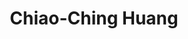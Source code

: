 ---
layout: page
title: Chiao-Ching Huang 
name: Chiao-Ching Huang
type: member
program: PhD student
entry_year: 2010
graduation_year: 2015
create_link: false
external_url: 
image: /people/images/chiaoching.jpg
research_interests: machine learning
brief: 
---